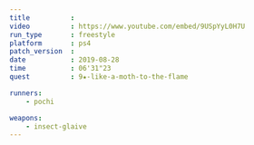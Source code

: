 ```yaml
---
title          :
video          : https://www.youtube.com/embed/9USpYyL0H7U
run_type       : freestyle
platform       : ps4
patch_version  : 
date           : 2019-08-28
time           : 06'31"23
quest          : 9★-like-a-moth-to-the-flame

runners:
    - pochi

weapons:
    - insect-glaive
---
```

